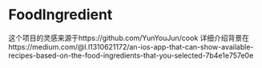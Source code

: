 # FoodIngredient
这个项目的灵感来源于https://github.com/YunYouJun/cook
详细介绍背景在https://medium.com/@l.l1310621172/an-ios-app-that-can-show-available-recipes-based-on-the-food-ingredients-that-you-selected-7b4e1e757e0e
